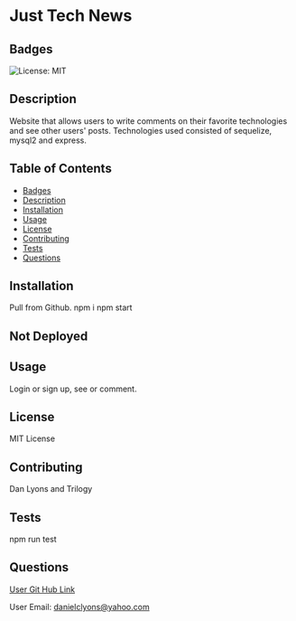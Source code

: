 # Just Tech News  

## Badges

![License: MIT](https://img.shields.io/badge/License-MIT-yellow.svg)

## Description

Website that allows users to write comments on their favorite technologies and see other users' posts.  Technologies used consisted of sequelize, mysql2 and express.

## Table of Contents
* [Badges](#badges)
* [Description](#description)
* [Installation](#installation)
* [Usage](#usage)
* [License](#license)
* [Contributing](#contributing)
* [Tests](#tests)
* [Questions](#questions)

## Installation

Pull from Github.  npm i    npm start

## Not Deployed

## Usage 

Login or sign up, see or comment.

## License

MIT License

## Contributing

Dan Lyons and Trilogy

## Tests

npm run test

## Questions

[User Git Hub Link](https://github.com/https://github.com/dancl6/just-tech-news/ )

User Email: danielclyons@yahoo.com
